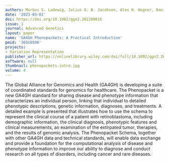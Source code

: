 ```yaml
---
authors: Markus S. Ladewig, Julius O. B. Jacobsen, Alex H. Wagner, Daniel Danis, Baha El Kassaby, Michael Gargano, Tudor Groza, Michael Baudis, Robin Steinhaus, Dominik Seelow, Nikolaos E. Bechrakis, Christopher J. Mungall, Paul N. Schofield, Olivier Elemento, Lindsay Smith, Julie A. McMurry, Monica Munoz-Torres, Melissa A. Haendel, Peter N. Robinson
date: '2023-03-01'
doi: https://doi.org/10.1002/ggn2.202200016
issue: 1
journal: Advanced Genetics
layout: paper
name: 'GA4GH Phenopackets: A Practical Introduction'
pmid: '36910590'
projects:
- Variation Representation
publisher_url: https://onlinelibrary.wiley.com/doi/full/10.1002/ggn2.202200016
software: null
thumbnail: phenopackets-intro.jpg
volume: 4
---
```

The Global Alliance for Genomics and Health (GA4GH) is developing a suite of coordinated standards for genomics for healthcare. The Phenopacket is a new GA4GH standard for sharing disease and phenotype information that characterizes an individual person, linking that individual to detailed phenotypic descriptions, genetic information, diagnoses, and treatments. A detailed example is presented that illustrates how to use the schema to represent the clinical course of a patient with retinoblastoma, including demographic information, the clinical diagnosis, phenotypic features and clinical measurements, an examination of the extirpated tumor, therapies, and the results of genomic analysis. The Phenopacket Schema, together with other GA4GH data and technical standards, will enable data exchange and provide a foundation for the computational analysis of disease and phenotype information to improve our ability to diagnose and conduct research on all types of disorders, including cancer and rare diseases.

